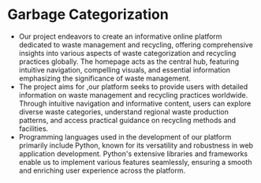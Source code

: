 # Garbage Categorization
* Our project endeavors to create an informative online platform dedicated to waste management and recycling, offering comprehensive insights into various aspects of waste categorization and recycling practices globally. The homepage acts as the central hub, featuring intuitive navigation, compelling visuals, and essential information emphasizing the significance of waste management.
* The project aims for ,our platform seeks to provide users with detailed information on waste management and recycling practices worldwide. Through intuitive navigation and 
informative content, users can explore diverse waste categories, understand regional waste production patterns, and access practical guidance on recycling methods and facilities.
* Programming languages used in the development of our platform primarily include Python, known for its versatility and robustness in web application development. Python's extensive libraries and frameworks enable us to implement various features seamlessly, ensuring a smooth and enriching user experience across the platform.

